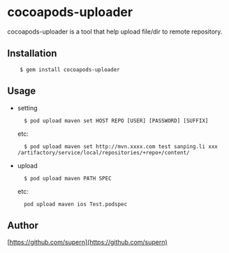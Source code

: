 # cocoapods-uploader
cocoapods-uploader is a tool that help upload file/dir to remote repository.


## Installation

		$ gem install cocoapods-uploader
		
## Usage

- setting

		$ pod upload maven set HOST REPO [USER] [PASSWORD] [SUFFIX]
		
	etc:
	
		$ pod upload maven set http://mvn.xxxx.com test sanping.li xxx /artifactory/service/local/repositories/+repo+/content/
		

- upload 

		$ pod upload maven PATH SPEC
		
	etc:
	
		pod upload maven ios Test.podspec
		
		
## Author

[https://github.com/supern](https://github.com/supern)